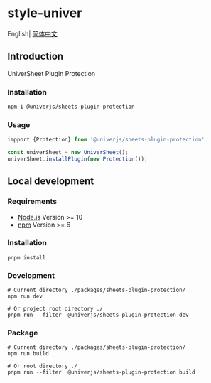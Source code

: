 # style-univer

English| [简体中文](./README-zh.md)

## Introduction

UniverSheet Plugin Protection

### Installation

```bash
npm i @univerjs/sheets-plugin-protection
```

### Usage

```js
impport {Protection} from '@univerjs/sheets-plugin-protection'

const univerSheet = new UniverSheet();
univerSheet.installPlugin(new Protection());
```

## Local development

### Requirements

-   [Node.js](https://nodejs.org/en/) Version >= 10
-   [npm](https://www.npmjs.com/) Version >= 6

### Installation

```
pnpm install
```

### Development

```
# Current directory ./packages/sheets-plugin-protection/
npm run dev

# Or project root directory ./
pnpm run --filter  @univerjs/sheets-plugin-protection dev
```

### Package

```
# Current directory ./packages/sheets-plugin-protection/
npm run build

# Or root directory ./
pnpm run --filter  @univerjs/sheets-plugin-protection build
```
